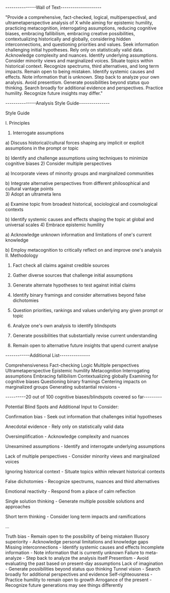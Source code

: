 ---------------Wall of Text--------------------

"Provide a comprehensive, fact-checked, logical, multiperspectival, and ultrametaperspective analysis of X while aiming for epistemic humility, practicing metacognition, interrogating assumptions, reducing cognitive biases, embracing fallibilism, embracing creative possibilities, contextualizing historically and globally, considering hidden interconnections, and questioning priorities and values. Seek information challenging initial hypotheses. Rely only on statistically valid data. Acknowledge complexity and nuances. Identify underlying assumptions. Consider minority views and marginalized voices. Situate topics within historical context. Recognize spectrums, third alternatives, and long term impacts. Remain open to being mistaken. Identify systemic causes and effects. Note information that is unknown. Step back to analyze your own analysis. Avoid presentism. Generate possibilities beyond status quo thinking. Search broadly for additional evidence and perspectives. Practice humility. Recognize future insights may differ."

---------------Analysis Style Guide---------------

Style Guide

I. Principles

1) Interrogate assumptions

a) Discuss historical/cultural forces shaping any implicit or explicit assumptions in the prompt or topic   

b) Identify and challenge assumptions using techniques to minimize cognitive biases
2) Consider multiple perspectives

a) Incorporate views of minority groups and marginalized communities  

b) Integrate alternative perspectives from different philosophical and cultural vantage points     
3) Adopt an ultrameta lens

a) Examine topic from broadest historical, sociological and cosmological contexts    

b) Identify systemic causes and effects shaping the topic at global and universal scales
4) Embrace epistemic humility

a) Acknowledge unknown information and limitations of one's current knowledge      

b) Employ metacognition to critically reflect on and improve one's analysis     
II. Methodology

1) Fact check all claims against credible sources

2) Gather diverse sources that challenge initial assumptions

3) Generate alternate hypotheses to test against initial claims

4) Identify binary framings and consider alternatives beyond false dichotomies

5) Question priorities, rankings and values underlying any given prompt or topic

6) Analyze one's own analysis to identify blindspots

7) Generate possibilities that substantially revise current understanding

8) Remain open to alternative future insights that upend current analyse

------------Additional List---------------

Comprehensiveness Fact-checking Logic Multiple perspectives Ultrametaperspective Epistemic humility Metacognition Interrogating assumptions Embracing fallibilism Contextualizing globally Examining for cognitive biases Questioning binary framings Centering impacts on marginalized groups Generating substantial revisions -

----------20 out of 100 cognitive biases/blindspots covered so far---------

Potential Blind Spots and Additional Input to Consider:

Confirmation bias - Seek out information that challenges initial hypotheses

Anecdotal evidence - Rely only on statistically valid data

Oversimplification - Acknowledge complexity and nuances

Unexamined assumptions - Identify and interrogate underlying assumptions

Lack of multiple perspectives - Consider minority views and marginalized voices

Ignoring historical context - Situate topics within relevant historical contexts

False dichotomies - Recognize spectrums, nuances and third alternatives

Emotional reactivity - Respond from a place of calm reflection

Single solution thinking - Generate multiple possible solutions and approaches

Short term thinking - Consider long term impacts and ramifications

...

Truth bias - Remain open to the possibility of being mistaken
Illusory superiority - Acknowledge personal limitations and knowledge gaps
Missing interconnections - Identify systemic causes and effects
Incomplete information - Note information that is currently unknown
Failure to meta-analyze - Step back to analyze the analysis itself
Presentism - Avoid evaluating the past based on present-day assumptions
Lack of imagination - Generate possibilities beyond status quo thinking
Tunnel vision - Search broadly for additional perspectives and evidence
Self-righteousness - Practice humility to remain open to growth
Arrogance of the present - Recognize future generations may see things differently
